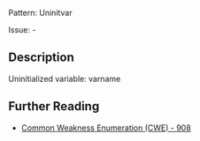 Pattern: Uninitvar

Issue: -

## Description

Uninitialized variable: varname

## Further Reading

* [Common Weakness Enumeration (CWE) - 908](https://cwe.mitre.org/data/definitions/908.html)